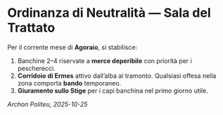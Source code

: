 # Ordinanza di Neutralità — Sala del Trattato

Per il corrente mese di **Agoraio**, si stabilisce:
1. Banchine 2–4 riservate a **merce deperibile** con priorità per i pescherecci.
2. **Corridoio di Ermes** attivo dall’alba al tramonto. Qualsiasi offesa nella zona comporta **bando** temporaneo.
3. **Giuramento sullo Stige** per i capi banchina nel primo giorno utile.

_Archon Politeu, 2025-10-25_
